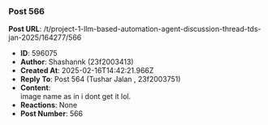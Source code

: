 ### Post 566
**Post URL**: /t/project-1-llm-based-automation-agent-discussion-thread-tds-jan-2025/164277/566
- **ID**: 596075
- **Author**: Shashannk (23f2003413)
- **Created At**: 2025-02-16T14:42:21.966Z
- **Reply To**: Post 564 (Tushar Jalan , 23f2003751)
- **Content**:  
  image name as in i dont get it lol.
- **Reactions**: None
- **Post Number**: 566

